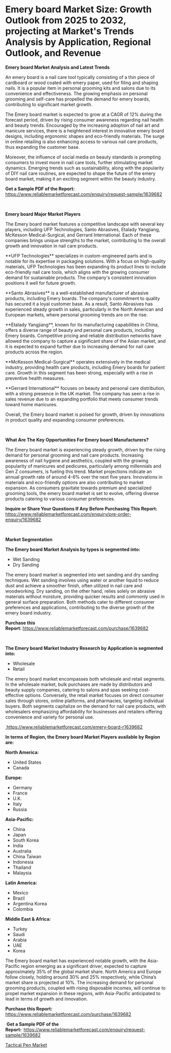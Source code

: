 <p><h1>Emery board Market Size: Growth Outlook from 2025 to 2032, projecting at Market's Trends Analysis by Application, Regional Outlook, and Revenue</h1></p><p><strong>Emery board Market Analysis and Latest Trends</strong></p>
<p><p>An emery board is a nail care tool typically consisting of a thin piece of cardboard or wood coated with emery paper, used for filing and shaping nails. It is a popular item in personal grooming kits and salons due to its convenience and effectiveness. The growing emphasis on personal grooming and self-care has propelled the demand for emery boards, contributing to significant market growth.</p><p>The Emery board market is expected to grow at a CAGR of 12% during the forecast period, driven by rising consumer awareness regarding nail health and beauty trends. Encouraged by the increasing adoption of nail art and manicure services, there is a heightened interest in innovative emery board designs, including ergonomic shapes and eco-friendly materials. The surge in online retailing is also enhancing access to various nail care products, thus expanding the customer base. </p><p>Moreover, the influence of social media on beauty standards is prompting consumers to invest more in nail care tools, further stimulating market dynamics. Emerging trends such as sustainability, along with the popularity of DIY nail care routines, are expected to shape the future of the emery board market, making it an exciting segment within the beauty industry.</p></p>
<p><strong>Get a Sample PDF of the Report:&nbsp;</strong> <a href="https://www.reliablemarketforecast.com/enquiry/request-sample/1639682?utm_campaign=1167&utm_medium=2&utm_source=Github&utm_content=ia&utm_term=08022025&utm_id=emery-board">https://www.reliablemarketforecast.com/enquiry/request-sample/1639682</a></p>
<p>&nbsp;</p>
<p><strong>Emery board Major Market Players</strong></p>
<p><p>The Emery board market features a competitive landscape with several key players, including UFP Technologies, Santo Abrasives, Etalady Yangjiang, McKesson Medical-Surgical, and Gerrard International. Each of these companies brings unique strengths to the market, contributing to the overall growth and innovation in nail care products.</p><p>**UFP Technologies** specializes in custom-engineered parts and is notable for its expertise in packaging solutions. With a focus on high-quality materials, UFP Technologies has been expanding its product lines to include eco-friendly nail care tools, which aligns with the growing consumer demand for sustainable products. The company's consistent innovation positions it well for future growth.</p><p>**Santo Abrasives** is a well-established manufacturer of abrasive products, including Emery boards. The company's commitment to quality has secured it a loyal customer base. As a result, Santo Abrasives has experienced steady growth in sales, particularly in the North American and European markets, where personal grooming trends are on the rise.</p><p>**Etalady Yangjiang**, known for its manufacturing capabilities in China, offers a diverse range of beauty and personal care products, including Emery boards. Competitive pricing and reliable distribution networks have allowed the company to capture a significant share of the Asian market, and it is expected to expand further due to increasing demand for nail care products across the region.</p><p>**McKesson Medical-Surgical** operates extensively in the medical industry, providing health care products, including Emery boards for patient care. Growth in this segment has been strong, especially with a rise in preventive health measures. </p><p>**Gerrard International** focuses on beauty and personal care distribution, with a strong presence in the UK market. The company has seen a rise in sales revenue due to an expanding portfolio that meets consumer trends toward home manicures.</p><p>Overall, the Emery board market is poised for growth, driven by innovations in product quality and expanding consumer preferences.</p></p>
<p>&nbsp;</p>
<p><strong>What Are The Key Opportunities For Emery board Manufacturers?</strong></p>
<p><p>The Emery board market is experiencing steady growth, driven by the rising demand for personal grooming and nail care products. Increasing awareness of nail hygiene and aesthetics, coupled with the growing popularity of manicures and pedicures, particularly among millennials and Gen Z consumers, is fueling this trend. Market projections indicate an annual growth rate of around 4-6% over the next five years. Innovations in materials and eco-friendly options are also contributing to market expansion. As consumers gravitate towards premium and specialized grooming tools, the emery board market is set to evolve, offering diverse products catering to various consumer preferences.</p></p>
<p><strong>Inquire or Share Your Questions If Any Before Purchasing This Report:</strong> <a href="https://www.reliablemarketforecast.com/enquiry/pre-order-enquiry/1639682?utm_campaign=1167&utm_medium=2&utm_source=Github&utm_content=ia&utm_term=08022025&utm_id=emery-board">https://www.reliablemarketforecast.com/enquiry/pre-order-enquiry/1639682</a></p>
<p>&nbsp;</p>
<p><strong>Market Segmentation</strong></p>
<p><strong>The Emery board Market Analysis by types is segmented into:</strong></p>
<p><ul><li>Wet Sanding</li><li>Dry Sanding</li></ul></p>
<p><p>The emery board market is segmented into wet sanding and dry sanding techniques. Wet sanding involves using water or another liquid to reduce dust and achieve a smoother finish, often utilized in nail care and woodworking. Dry sanding, on the other hand, relies solely on abrasive materials without moisture, providing quicker results and commonly used in general surface preparation. Both methods cater to different consumer preferences and applications, contributing to the diverse growth of the emery board industry.</p></p>
<p><strong>Purchase this Report:&nbsp;</strong><a href="https://www.reliablemarketforecast.com/purchase/1639682?utm_campaign=1167&utm_medium=2&utm_source=Github&utm_content=ia&utm_term=08022025&utm_id=emery-board">https://www.reliablemarketforecast.com/purchase/1639682</a></p>
<p>&nbsp;</p>
<p><strong>The Emery board Market Industry Research by Application is segmented into:</strong></p>
<p><ul><li>Wholesale</li><li>Retail</li></ul></p>
<p><p>The emery board market encompasses both wholesale and retail segments. In the wholesale market, bulk purchases are made by distributors and beauty supply companies, catering to salons and spas seeking cost-effective options. Conversely, the retail market focuses on direct consumer sales through stores, online platforms, and pharmacies, targeting individual buyers. Both segments capitalize on the demand for nail care products, with wholesalers emphasizing affordability for businesses and retailers offering convenience and variety for personal use.</p></p>
<p><a href="https://www.reliablemarketforecast.com/emery-board-r1639682?utm_campaign=1167&utm_medium=2&utm_source=Github&utm_content=ia&utm_term=08022025&utm_id=emery-board">&nbsp;https://www.reliablemarketforecast.com/emery-board-r1639682</a></p>
<p><strong>In terms of Region, the Emery board Market Players available by Region are:</strong></p>
<p>
    <p> <strong> North America: </strong>
        <ul>
            <li>United States</li>
            <li>Canada</li>
        </ul>
        </p> 
    <p> <strong> Europe: </strong>
        <ul>
            <li>Germany</li>
            <li>France</li>
            <li>U.K.</li>
            <li>Italy</li>
            <li>Russia</li>
        </ul>
        </p> 
    <p> <strong> Asia-Pacific: </strong>
        <ul>
            <li>China</li>
            <li>Japan</li>
            <li>South Korea</li>
            <li>India</li>
            <li>Australia</li>
            <li>China Taiwan</li>
            <li>Indonesia</li>
            <li>Thailand</li>
            <li>Malaysia</li>
        </ul>
        </p> 
    <p> <strong> Latin America: </strong>
        <ul>
            <li>Mexico</li>
            <li>Brazil</li>
            <li>Argentina Korea</li>
            <li>Colombia</li>
        </ul>
        </p> 
    <p> <strong> Middle East & Africa: </strong>
        <ul>
            <li>Turkey</li>
            <li>Saudi</li>
            <li>Arabia</li>
            <li>UAE</li>
            <li>Korea</li>
        </ul>
    </p>
    </p>
<p><p>The Emery board market has experienced notable growth, with the Asia-Pacific region emerging as a significant driver, expected to capture approximately 35% of the global market share. North America and Europe follow closely, holding around 30% and 25% respectively, while China’s market share is projected at 10%. The increasing demand for personal grooming products, coupled with rising disposable incomes, will continue to propel market expansion in these regions, with Asia-Pacific anticipated to lead in terms of growth and innovation.</p></p>
<p><strong>Purchase this Report: </strong><a href="https://www.reliablemarketforecast.com/purchase/1639682?utm_campaign=1167&utm_medium=2&utm_source=Github&utm_content=ia&utm_term=08022025&utm_id=emery-board">https://www.reliablemarketforecast.com/purchase/1639682</a></p>
<p>&nbsp;<strong>Get a Sample PDF of the Report:&nbsp;&nbsp;</strong><a href="https://www.reliablemarketforecast.com/enquiry/request-sample/1639682?utm_campaign=1167&utm_medium=2&utm_source=Github&utm_content=ia&utm_term=08022025&utm_id=emery-board">https://www.reliablemarketforecast.com/enquiry/request-sample/1639682</a></p>
<p><strong></strong></p>
<p><p><a href="https://github.com/mabutironaldo/Market-Research-Report-List-7/blob/main/tactical-pen-market.md?utm_campaign=1167&utm_medium=2&utm_source=Github&utm_content=ia&utm_term=08022025&utm_id=emery-board">Tactical Pen Market</a></p></p>